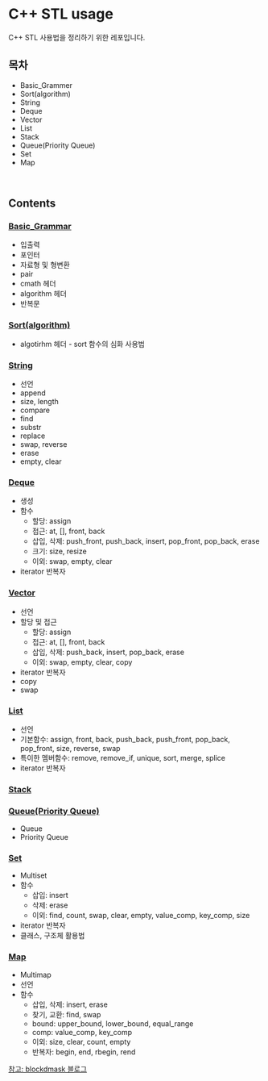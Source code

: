 # C++ STL usage

C++ STL 사용법을 정리하기 위한 레포입니다.

## 목차

- Basic_Grammer
- Sort(algorithm)
- String
- Deque
- Vector
- List
- Stack
- Queue(Priority Queue)
- Set
- Map

<br>

## Contents

### [Basic_Grammar](https://github.com/bsm8734/cpp-stl-study/blob/main/Basic_Grammar.md)

- 입출력
- 포인터
- 자료형 및 형변환
- pair
- cmath 헤더
- algorithm 헤더
- 반복문

### [Sort(algorithm)](https://github.com/bsm8734/cpp-stl-study/blob/main/Sort.md)

- algotirhm 헤더 - sort 함수의 심화 사용법

### [String](https://github.com/bsm8734/cpp-stl-study/blob/main/String.md)

- 선언
- append
- size, length
- compare
- find
- substr
- replace
- swap, reverse
- erase
- empty, clear

### [Deque](https://github.com/bsm8734/cpp-stl-study/blob/main/Deque.md)

- 생성 
- 함수
  - 할당: assign
  - 접근: at, [], front, back
  - 삽입, 삭제: push_front, push_back, insert, pop_front, pop_back, erase
  - 크기: size, resize
  - 이외: swap, empty, clear
- iterator 반복자

### [Vector](https://github.com/bsm8734/cpp-stl-study/blob/main/Vector.md)
- 선언
- 할당 및 접근
  - 할당: assign
  - 접근: at, [], front, back
  - 삽입, 삭제: push_back, insert, pop_back, erase
  - 이외: swap, empty, clear, copy
- iterator 반복자
- copy
- swap

### [List](https://github.com/bsm8734/cpp-stl-study/blob/main/List.md)
- 선언
- 기본함수: assign, front, back, push_back, push_front, pop_back, pop_front, size, reverse, swap
- 특이한 멤버함수: remove, remove_if, unique, sort, merge, splice
- iterator 반복자

### [Stack](https://github.com/bsm8734/cpp-stl-study/blob/main/Stack.md)

### [Queue(Priority Queue)](https://github.com/bsm8734/cpp-stl-study/blob/main/Queue_PQ_Heap.md)

- Queue
- Priority Queue

### [Set](https://github.com/bsm8734/cpp-stl-study/blob/main/Set.md)
- Multiset
- 함수
  - 삽입: insert
  - 삭제: erase
  - 이외: find, count, swap, clear, empty, value_comp, key_comp, size
- iterator 반복자
- 클래스, 구조체 활용법

### [Map](https://github.com/bsm8734/cpp-stl-study/blob/main/Map.md)

- Multimap
- 선언
- 함수
  - 삽입, 삭제: insert, erase
  - 찾기, 교환: find, swap
  - bound: upper_bound, lower_bound, equal_range
  - comp: value_comp, key_comp
  - 이외: size, clear, count, empty
  - 반복자: begin, end, rbegin, rend

[참고: blockdmask 블로그](https://blockdmask.tistory.com/)
